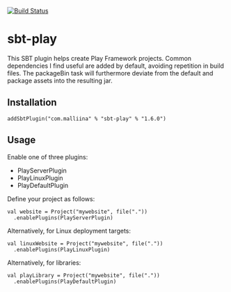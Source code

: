 [![Build Status](https://travis-ci.org/malliina/sbt-play.svg?branch=master)](https://travis-ci.org/malliina/sbt-play)

# sbt-play

This SBT plugin helps create Play Framework projects. Common dependencies I 
find useful are added by default, avoiding repetition in build files. The 
packageBin task will furthermore deviate from the default and package assets 
into the resulting jar.

## Installation

    addSbtPlugin("com.malliina" % "sbt-play" % "1.6.0")

## Usage

Enable one of three plugins:

- PlayServerPlugin
- PlayLinuxPlugin
- PlayDefaultPlugin

Define your project as follows:

    val website = Project("mywebsite", file("."))
      .enablePlugins(PlayServerPlugin)

Alternatively, for Linux deployment targets:
      
    val linuxWebsite = Project("mywebsite", file("."))
      .enablePlugins(PlayLinuxPlugin)
      
Alternatively, for libraries:
      
    val playLibrary = Project("mywebsite", file("."))
      .enablePlugins(PlayDefaultPlugin)
